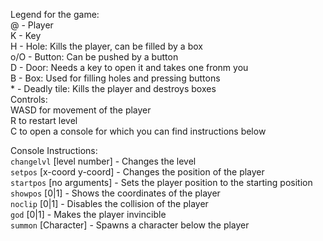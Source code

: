 Legend for the game:  
@ - Player  
K - Key  
H - Hole: Kills the player, can be filled by a box  
o/O - Button: Can be pushed by a button  
D - Door: Needs a key to open it and takes one fronm you  
B - Box: Used for filling holes and pressing buttons  
\* - Deadly tile: Kills the player and destroys boxes  
Controls:  
WASD for movement of the player  
R to restart level  
C to open a console for which you can find instructions below
  
Console Instructions:  
`changelvl` \[level number] - Changes the level  
`setpos` \[x-coord y-coord] - Changes the position of the player  
`startpos` \[no arguments] - Sets the player position to the starting position  
`showpos` \[0|1] - Shows the coordinates of the player  
`noclip` \[0|1] - Disables the collision of the player  
`god` \[0|1] - Makes the player invincible  
`summon` \[Character] - Spawns a character below the player  
